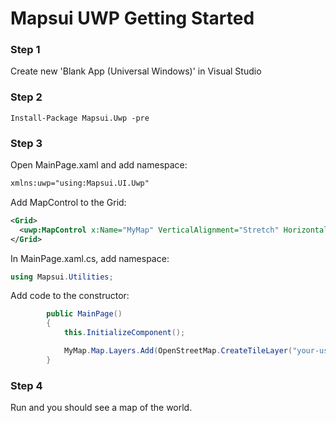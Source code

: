 # Mapsui UWP Getting Started

### Step 1 

Create new 'Blank App (Universal Windows)' in Visual Studio

### Step 2

```console
Install-Package Mapsui.Uwp -pre
```

### Step 3

Open MainPage.xaml and add namespace:

```xml
xmlns:uwp="using:Mapsui.UI.Uwp"
```

Add MapControl to the Grid:

```xml
<Grid>
  <uwp:MapControl x:Name="MyMap" VerticalAlignment="Stretch" HorizontalAlignment="Stretch" />
</Grid>
```


In MainPage.xaml.cs, add namespace:

```csharp
using Mapsui.Utilities;
```

Add code to the constructor:

```csharp
        public MainPage()
        {
            this.InitializeComponent();

            MyMap.Map.Layers.Add(OpenStreetMap.CreateTileLayer("your-user-agent"));
        }

```

### Step 4

Run and you should see a map of the world.
